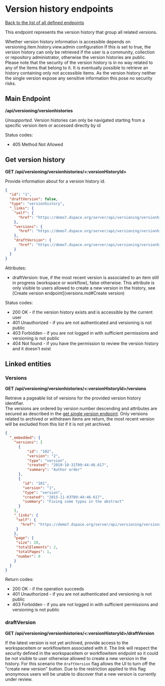 # Version history endpoints

[Back to the list of all defined endpoints](endpoints.md)

This endpoint represents the version history that group all related versions.

Whether version history information is accessible depends on versioning.item.history.view.admin configuration
If this is set to true, the version history can only be retrieved if the user is a community, collection or repository administrator, otherwise the version histories are public.
Please note that the security of the version history is in no way related to any of the items that belong to it. 
It is eventually possible to retrieve an history containing only not accessible items. As the version history neither the single version expose any sensitive information this pose no security risks.

## Main Endpoint
**/api/versioning/versionhistories**   

_Unsupported._ Version histories can only be navigated starting from a specific version item or accessed directly by id

Status codes:
* 405 Method Not Allowed

## Get version history

**GET /api/versioning/versionhistories/<:versionHistoryId>**

Provide information about for a version history id.

```json
{
  "id": "1",
  "draftVersion": false,
  "type": "versionhistory",  
  "_links": {
    "self": {
      "href": "https://demo7.dspace.org/server/api/versioning/versionhistories/1"
    },
    "versions": {
      "href": "https://demo7.dspace.org/server/api/versioning/versionhistories/1/versions"
    },
    "draftVersion": {
      "href": "https://demo7.dspace.org/server/api/versioning/versionhistories/1/draftVersion"
    }
  }
}
```
Attributes:
- draftVersion: true, if the most recent version is associated to an item still in progress (workspace or workflow), false otherwise. This attribute is only visible to users allowed to create a new version in the history, see [Create version endpoint](versions.md#Create version) 

Status codes:
* 200 OK - if the version history exists and is accessible by the current user
* 401 Unauthorized - if you are not authenticated and versioning is not public
* 403 Forbidden - if you are not logged in with sufficient permissions and versioning is not public
* 404 Not found - if you have the permission to review the version history and it doesn't exist

## Linked entities

### Versions

**GET /api/versioning/versionhistories/<:versionHistoryId>/versions**

Retrieve a pageable list of versions for the provided version history identifier.  
The versions are ordered by version number descending and attributes are secured as described in the [get single version endpoint](versions.md#get-single-version).
Only versions related to archived or withdrawn items are return, the most recent version will be excluded from this list if it is not yet archived.

```json
{
  "_embedded": {
    "versions": [
      {
          "id": "102",
          "version": "2",
          "type": "version",
          "created": "2019-10-31T09:44:46.617",
          "summary": "Author order"
      },
      {
        "id": "101",
        "version": "1",
        "type": "version",
        "created": "2015-11-03T09:44:46.617",
        "summary": "Fixing some typos in the abstract"
      }
    ],
    "_links": {
     "self": {
       "href": "https://demo7.dspace.org/server/api/versioning/versions/search/findByHistory?historyId=1"
     }
    },
    "page": {
     "size": 20,
     "totalElements": 2,
     "totalPages": 1,
     "number": 0
    }
  }
}
```

Return codes:
* 200 OK - if the operation succeeds
* 401 Unauthorized - if you are not authenticated and versioning is not public
* 403 Forbidden - if you are not logged in with sufficient permissions and versioning is not public

### draftVersion

**GET /api/versioning/versionhistories/<:versionHistoryId>/draftVersion**

If the latest version is not yet archived, provide access to the workspaceitem or workflowitem associated with it.
The link will respect the security defined in the workspaceitem or workflowitem endpoint so it could be not visible to user otherwise allowed to create a new version in the history.
For this scenario the `draftVersion` flag allows the UI to turn off the "create new version" button. 
Due to the restriction applied to this flag anonymous users will be unable to discover that a new version is currently under review.
